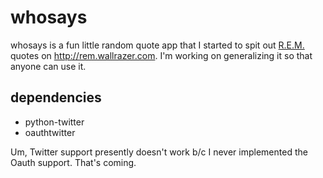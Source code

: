 # whosays

whosays is a fun little random quote app that I started to spit out [R.E.M.](http://remhq.com) quotes on <http://rem.wallrazer.com>. I'm working on generalizing it so that anyone can use it.

## dependencies

* python-twitter
* oauthtwitter

Um, Twitter support presently doesn't work b/c I never implemented the Oauth support. That's coming.